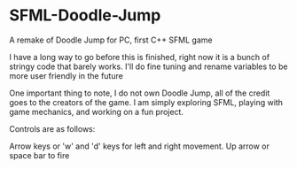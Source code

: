 # SFML-Doodle-Jump
A remake of Doodle Jump for PC, first C++ SFML game

I have a long way to go before this is finished, right now it is a bunch of stringy code that barely works. 
I'll do fine tuning and rename variables to be more user friendly in the future

One important thing to note, I do not own Doodle Jump, all of the credit goes to the creators of the game.
I am simply exploring SFML, playing with game mechanics, and working on a fun project.

Controls are as follows:

  Arrow keys or 'w' and 'd' keys for left and right movement.
  Up arrow or space bar to fire
